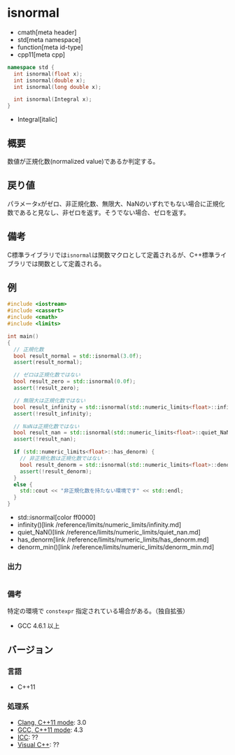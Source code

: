 # isnormal
* cmath[meta header]
* std[meta namespace]
* function[meta id-type]
* cpp11[meta cpp]

```cpp
namespace std {
  int isnormal(float x);
  int isnormal(double x);
  int isnormal(long double x);

  int isnormal(Integral x);
}
```
* Integral[italic]

## 概要
数値が正規化数(normalized value)であるか判定する。


## 戻り値
パラメータ`x`がゼロ、非正規化数、無限大、NaNのいずれでもない場合に正規化数であると見なし、非ゼロを返す。そうでない場合、ゼロを返す。


## 備考
C標準ライブラリでは`isnormal`は関数マクロとして定義されるが、C++標準ライブラリでは関数として定義される。


## 例
```cpp example
#include <iostream>
#include <cassert>
#include <cmath>
#include <limits>

int main()
{
  // 正規化数
  bool result_normal = std::isnormal(3.0f);
  assert(result_normal);

  // ゼロは正規化数ではない
  bool result_zero = std::isnormal(0.0f);
  assert(!result_zero);

  // 無限大は正規化数ではない
  bool result_infinity = std::isnormal(std::numeric_limits<float>::infinity());
  assert(!result_infinity);

  // NaNは正規化数ではない
  bool result_nan = std::isnormal(std::numeric_limits<float>::quiet_NaN());
  assert(!result_nan);

  if (std::numeric_limits<float>::has_denorm) {
    // 非正規化数は正規化数ではない
    bool result_denorm = std::isnormal(std::numeric_limits<float>::denorm_min());
    assert(!result_denorm);
  }
  else {
    std::cout << "非正規化数を持たない環境です" << std::endl;
  }
}
```
* std::isnormal[color ff0000]
* infinity()[link /reference/limits/numeric_limits/infinity.md]
* quiet_NaN()[link /reference/limits/numeric_limits/quiet_nan.md]
* has_denorm[link /reference/limits/numeric_limits/has_denorm.md]
* denorm_min()[link /reference/limits/numeric_limits/denorm_min.md]

### 出力
```
```

### 備考
特定の環境で `constexpr` 指定されている場合がある。（独自拡張）

- GCC 4.6.1 以上


## バージョン
### 言語
- C++11

### 処理系
- [Clang, C++11 mode](/implementation.md#clang): 3.0
- [GCC, C++11 mode](/implementation.md#gcc): 4.3
- [ICC](/implementation.md#icc): ??
- [Visual C++](/implementation.md#visual_cpp): ??
